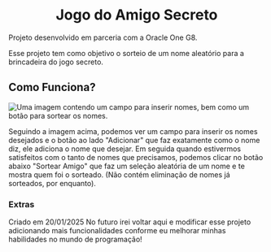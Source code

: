 <h1 align="center"> Jogo do Amigo Secreto </h1>

Projeto desenvolvido em parceria com a Oracle One G8.

Esse projeto tem como objetivo o sorteio de um nome aleatório para a brincadeira do jogo secreto. 

<h2>Como Funciona?</h2>

![Uma imagem contendo um campo para inserir nomes, bem como um botão para sortear os nomes.](https://github.com/user-attachments/assets/86435863-dd82-4ccf-b23e-415e98057de3)

Seguindo a imagem acima, podemos ver um campo para inserir os nomes desejados e o botão ao lado "Adicionar" que faz exatamente como o nome diz, ele adiciona o nome que desejar.
Em seguida quando estivermos satisfeitos com o tanto de nomes que precisamos, podemos clicar no botão abaixo "Sortear Amigo" que faz um seleção aleatória de um nome e te mostra quem foi o sorteado. (Não contém eliminação de nomes já sorteados, por enquanto).

<h3>Extras</h3>
Criado em 20/01/2025
No futuro irei voltar aqui e modificar esse projeto adicionando mais funcionalidades conforme eu melhorar minhas habilidades no mundo de programação!
